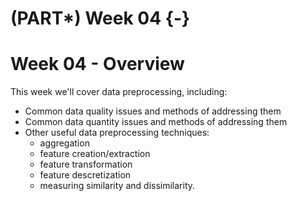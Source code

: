 # (PART\*) Week 04 {-}

# Week 04 - Overview

This week we'll cover data preprocessing, including:

- Common data quality issues and methods of addressing them
- Common data quantity issues and methods of addressing them
- Other useful data preprocessing techniques:
  - aggregation
  - feature creation/extraction
  - feature transformation
  - feature descretization
  - measuring similarity and dissimilarity.
